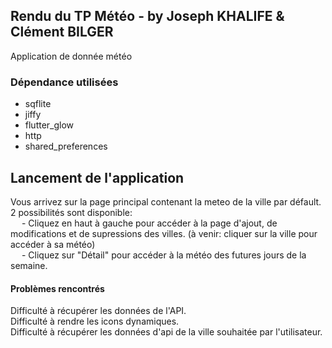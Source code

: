 ## Rendu du TP Météo - by Joseph KHALIFE & Clément BILGER

Application de donnée météo

### Dépendance utilisées

- sqflite
- jiffy
- flutter_glow
- http
- shared_preferences

## Lancement de l'application

Vous arrivez sur la page principal contenant la meteo de la ville par défault.
2 possibilités sont disponible:<br>
                   &emsp; - Cliquez en haut à gauche pour accéder à la page d'ajout, de modifications et de supressions des villes. (à venir: cliquer sur la ville pour accéder à sa météo)
                   <br> &emsp; - Cliquez sur "Détail" pour accéder à la météo des futures jours de la semaine.


#### Problèmes rencontrés

Difficulté à récupérer les données de l'API.<br>
Difficulté à rendre les icons dynamiques.<br>
Difficulté à récupérer les données d'api de la ville souhaitée par l'utilisateur.<br>
